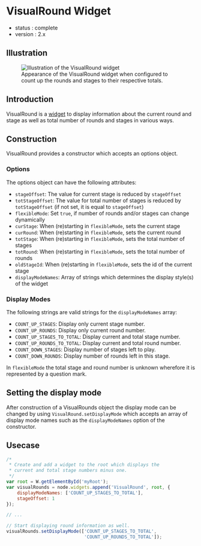 # VisualRound Widget
 - status : complete
 - version : 2.x

## Illustration
<figure>
  <img src="http://nodegame.org/images/wiki/VisualRound.png" alt="Illustration of the VisualRound widget">
  <br>
  <figcaption>Appearance of the VisualRound widget when configured to count up the rounds and stages to their respective totals.</figcaption>
</figure>

## Introduction

VisualRound is a [widget](widgets-api) to display information about
the current round and stage as well as total number of rounds and
stages in various ways.

## Construction

VisualRound provides a constructor which accepts an options object.

### Options

The options object can have the following attributes:
- `stageOffset`:
The value for current stage is reduced by `stageOffset`
- `totStageOffset`:
The value for total number of stages is reduced by `totStageOffset` (if
not set, it is equal to `stageOffset`)
- `flexibleMode`:
Set `true`, if number of rounds and/or stages can change dynamically
- `curStage`:
When (re)starting in `flexibleMode`, sets the current stage
- `curRound`:
 When (re)starting in `flexibleMode`, sets the current round
- `totStage`:
When (re)starting in `flexibleMode`, sets the total number of stages
- `totRound`:
 When (re)starting in `flexibleMode`, sets the total number of
rounds
- `oldStageId`:
When (re)starting in `flexibleMode`, sets the id of the current
stage
- `displayModeNames`:
Array of strings which determines the display style(s) of the widget

### Display Modes

The following strings are valid strings for the `displayModeNames` array:
- `COUNT_UP_STAGES`: Display only current stage number.
- `COUNT_UP_ROUNDS`: Display only current round number.
- `COUNT_UP_STAGES_TO_TOTAL`: Display current and total stage number.
- `COUNT_UP_ROUNDS_TO_TOTAL`: Display current and total round number.
- `COUNT_DOWN_STAGES`: Display number of stages left to play.
- `COUNT_DOWN_ROUNDS`: Display number of rounds left in this stage.

In `flexibleMode` the total stage and round number is unknown
wherefore it is represented by a question mark.

## Setting the display mode

After construction of a VisualRounds object the display mode can be
changed by using `VisualRound.setDisplayMode` which accepts an array
of display mode names such as the `displayModeNames` option of the
constructor.

## Usecase
```js
/*
 * Create and add a widget to the root which displays the 
 * current and total stage numbers minus one.
 */
var root = W.getElementById('myRoot');
var visualRounds = node.widgets.append('VisualRound', root, {
    displayModeNames: ['COUNT_UP_STAGES_TO_TOTAL'], 
    stageOffset: 1
});

// ...

// Start displaying round information as well.
visualRounds.setDisplayMode(['COUNT_UP_STAGES_TO_TOTAL',
                             'COUNT_UP_ROUNDS_TO_TOTAL']);
```
